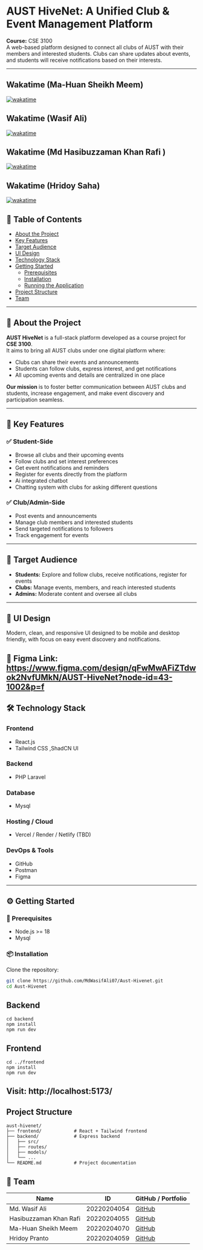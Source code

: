 # AUST HiveNet: A Unified Club & Event Management Platform
**Course:** CSE 3100  
A web-based platform designed to connect all clubs of AUST with their members and interested students. Clubs can share updates about events, and students will receive notifications based on their interests.

---

## Wakatime (Ma-Huan Sheikh Meem)
[![wakatime](https://wakatime.com/badge/user/119f505c-cbde-4768-9400-0f9daac44200/project/4cc15319-388a-465c-9f1d-2113f8200be7.svg)](https://wakatime.com/badge/user/119f505c-cbde-4768-9400-0f9daac44200/project/4cc15319-388a-465c-9f1d-2113f8200be7)
## Wakatime (Wasif Ali)
 [![wakatime](https://wakatime.com/badge/user/25bd1379-89ac-47c1-8743-d56b2288f599/project/ea30f442-b533-47b2-93b1-ead5656b33e5.svg)](https://wakatime.com/badge/user/25bd1379-89ac-47c1-8743-d56b2288f599/project/ea30f442-b533-47b2-93b1-ead5656b33e5)
## Wakatime (Md Hasibuzzaman Khan Rafi )
 [![wakatime](https://wakatime.com/badge/user/f5296c65-f0bc-4c44-9688-6b89e820da8b/project/71a91981-de96-4473-9b5a-5a4d9a792acd.svg)](https://wakatime.com/badge/user/f5296c65-f0bc-4c44-9688-6b89e820da8b/project/71a91981-de96-4473-9b5a-5a4d9a792acd)
 ## Wakatime (Hridoy Saha)
[![wakatime](https://wakatime.com/badge/user/c0eb3a4c-6b10-43ca-9489-537dacbac401/project/a4afd59a-463e-4bfd-9e1e-bf53cc56a622.svg)](https://wakatime.com/badge/user/c0eb3a4c-6b10-43ca-9489-537dacbac401/project/a4afd59a-463e-4bfd-9e1e-bf53cc56a622)


## 📖 Table of Contents
- [About the Project](#-about-the-project)
- [Key Features](#-key-features)
- [Target Audience](#-target-audience)
- [UI Design](#-ui-design)
- [Technology Stack](#-technology-stack)
- [Getting Started](#-getting-started)
  - [Prerequisites](#-prerequisites)
  - [Installation](#-installation)
  - [Running the Application](#-running-the-application)
- [Project Structure](#-project-structure)
- [Team](#-team)

---

## 📌 About the Project
**AUST HiveNet** is a full-stack platform developed as a course project for **CSE 3100**.  
It aims to bring all AUST clubs under one digital platform where:

- Clubs can share their events and announcements
- Students can follow clubs, express interest, and get notifications
- All upcoming events and details are centralized in one place

**Our mission** is to foster better communication between AUST clubs and students, increase engagement, and make event discovery and participation seamless.

---

## 🚀 Key Features

### ✅ Student-Side
- Browse all clubs and their upcoming events  
- Follow clubs and set interest preferences  
- Get event notifications and reminders  
- Register for events directly from the platform
- Ai integrated chatbot
- Chatting system with clubs for asking different questions

### ✅ Club/Admin-Side
- Post events and announcements  
- Manage club members and interested students  
- Send targeted notifications to followers  
- Track engagement for events  

---

## 🎯 Target Audience
- **Students:** Explore and follow clubs, receive notifications, register for events  
- **Clubs:** Manage events, members, and reach interested students  
- **Admins:** Moderate content and oversee all clubs  

---

## 🎨 UI Design
Modern, clean, and responsive UI designed to be mobile and desktop friendly, with focus on easy event discovery and notifications.

🔗 **Figma Link:** https://www.figma.com/design/qFwMwAFiZTdwok2NvfUMkN/AUST-HiveNet?node-id=43-1002&p=f
---

## 🛠️ Technology Stack

### **Frontend**
- React.js  
- Tailwind CSS ,ShadCN UI  

### **Backend**
-  PHP Laravel

### **Database**
- Mysql  

### **Hosting / Cloud**
- Vercel / Render / Netlify (TBD)

### **DevOps & Tools**
- GitHub  
- Postman  
- Figma  

---

## ⚙️ Getting Started

### 🔧 Prerequisites
- Node.js >= 18  
- Mysql

### 📦 Installation
Clone the repository:
```bash
git clone https://github.com/MdWasifAli07/Aust-Hivenet.git
cd Aust-Hivenet
 ```
## Backend
```
cd backend
npm install
npm run dev
```
## Frontend
```
cd ../frontend
npm install
npm run dev
```

## Visit: http://localhost:5173/

## Project Structure
```
aust-hivenet/
├── frontend/            # React + Tailwind frontend
├── backend/             # Express backend
│   ├── src/
│   ├── routes/
│   ├── models/
│   └── ...
└── README.md            # Project documentation
```
## 👥 Team

| Name                 | ID           | GitHub / Portfolio |
|----------------------|--------------|---------------------|
| Md. Wasif Ali       | 20220204054  | [GitHub](https://github.com/MdWasifAli07) |
| Hasibuzzaman Khan Rafi  | 20220204055 | [GitHub](https://github.com/Rafi007mr) |
| Ma-Huan Sheikh Meem | 20220204070  | [GitHub](https://github.com/member3) |
| Hridoy Pranto | 20220204059  | [GitHub](https://github.com/Hridoy992) |
